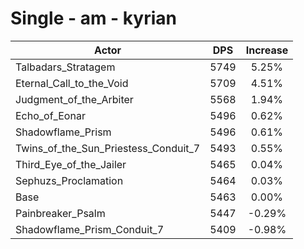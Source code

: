 # Single - am - kyrian
| Actor | DPS | Increase |
|---|:---:|:---:|
|Talbadars_Stratagem|5749|5.25%|
|Eternal_Call_to_the_Void|5709|4.51%|
|Judgment_of_the_Arbiter|5568|1.94%|
|Echo_of_Eonar|5496|0.62%|
|Shadowflame_Prism|5496|0.61%|
|Twins_of_the_Sun_Priestess_Conduit_7|5493|0.55%|
|Third_Eye_of_the_Jailer|5465|0.04%|
|Sephuzs_Proclamation|5464|0.03%|
|Base|5463|0.00%|
|Painbreaker_Psalm|5447|-0.29%|
|Shadowflame_Prism_Conduit_7|5409|-0.98%|
